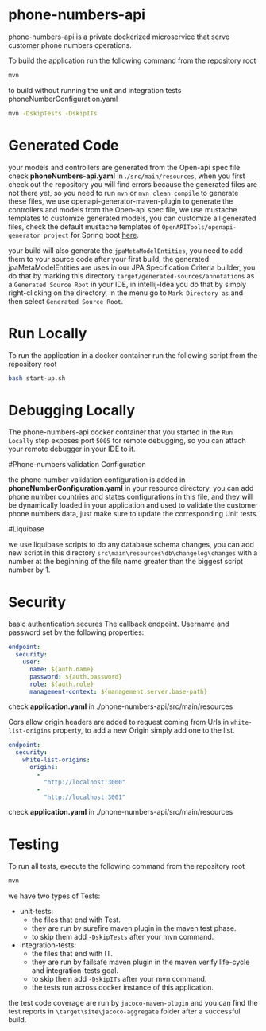# phone-numbers-api

phone-numbers-api is a private dockerized microservice that serve customer phone numbers operations.


To build the application run the following command from the repository root

```bash
mvn
```

to build without running the unit and integration tests phoneNumberConfiguration.yaml

```bash
mvn -DskipTests -DskipITs
```

# Generated Code

your models and controllers are generated from the Open-api spec file check **phoneNumbers-api.yaml** in .`/src/main/resources`,
when you first check out the repository you will find errors because the generated files are not there yet,
so you need to run `mvn` or `mvn clean compile` to generate these files, 
we use openapi-generator-maven-plugin to generate the controllers and models from the Open-api spec file, 
we use mustache templates to customize generated models, you can customize all generated files, check the default mustache templates of `OpenAPITools/openapi-generator project` for Spring boot [here](https://github.com/OpenAPITools/openapi-generator/tree/v4.3.1/modules/openapi-generator/src/main/resources/JavaSpring).

your build will also generate the `jpaMetaModelEntities`, you need to add them to your source code after your first build,
the generated jpaMetaModelEntities are uses in our JPA Specification Criteria builder,
you do that by marking this directory `target/generated-sources/annotations` as a `Generated Source Root` in your IDE,
in intellij-Idea you do that by simply right-clicking on the directory, in the menu go to `Mark Directory as` and then select `Generated Source Root`.

# Run Locally

To run the application in a docker container run the following script from the repository root

```bash
bash start-up.sh
```

# Debugging Locally

The phone-numbers-api docker container that you started in the `Run Locally` step exposes port `5005` for remote debugging, so you can attach your remote debugger in your IDE to it.

#Phone-numbers validation Configuration

the phone number validation configuration is added in **phoneNumberConfiguration.yaml** in your resource directory,
you can add phone number countries and states configurations in this file, and they will be dynamically loaded in your application and used to validate the customer phone numbers data, just make sure to update the corresponding Unit tests.

#Liquibase

we use liquibase scripts to do any database schema changes, you can add new script in this directory `src\main\resources\db\changelog\changes` with a number at the beginning of the file name greater than the biggest script number by 1.

# Security

basic authentication secures The callback endpoint. Username and password set by the following properties:

```yaml
endpoint:
  security:
    user:
      name: ${auth.name}
      password: ${auth.password}
      role: ${auth.role}
      management-context: ${management.server.base-path}
```
check **application.yaml** in ./phone-numbers-api/src/main/resources


Cors allow origin headers are added to request coming from Urls in `white-list-origins` property,
to add a new Origin simply add one to the list.

```yaml
endpoint:
  security:
    white-list-origins:
      origins:
        -
          "http://localhost:3000"
        -
          "http://localhost:3001"
```
check **application.yaml** in ./phone-numbers-api/src/main/resources

# Testing

To run all tests, execute the following command from the repository root

```bash
mvn
```
 we have two types of Tests:
 - unit-tests: 
   - the files that end with Test.
   - they are run by surefire maven plugin in the maven test phase.
   - to skip them add `-DskipTests` after your mvn command.
 - integration-tests:
   - the files that end with IT.
   - they are run by failsafe maven plugin in the maven verify life-cycle and integration-tests goal.
   - to skip them add `-DskipITs` after your mvn command.
   - the tests run across docker instance of this application.  

 the test code coverage are run by `jacoco-maven-plugin` and you can find the test reports in `\target\site\jacoco-aggregate` folder after a successful build.